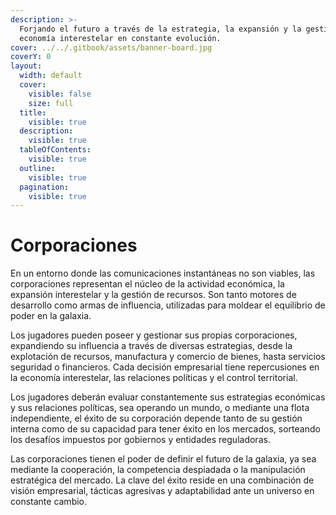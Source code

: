 ```yaml
---
description: >-
  Forjando el futuro a través de la estrategia, la expansión y la gestión en una
  economía interestelar en constante evolución.
cover: ../../.gitbook/assets/banner-board.jpg
coverY: 0
layout:
  width: default
  cover:
    visible: false
    size: full
  title:
    visible: true
  description:
    visible: true
  tableOfContents:
    visible: true
  outline:
    visible: true
  pagination:
    visible: true
---
```


# Corporaciones

En un entorno donde las comunicaciones instantáneas no son viables, las corporaciones representan el núcleo de la actividad económica, la expansión interestelar y la gestión de recursos. Son tanto motores de desarrollo como armas de influencia, utilizadas para moldear el equilibrio de poder en la galaxia.

Los jugadores pueden poseer y gestionar sus propias corporaciones, expandiendo su influencia a través de diversas estrategias, desde la explotación de recursos, manufactura y comercio de bienes, hasta servicios seguridad o financieros. Cada decisión empresarial tiene repercusiones en la economía interestelar, las relaciones políticas y el control territorial.

Los jugadores deberán evaluar constantemente sus estrategias económicas y sus relaciones políticas, sea operando un mundo, o mediante una flota independiente, el éxito de su corporación depende tanto de su gestión interna como de su capacidad para tener éxito en los mercados, sorteando los desafíos impuestos por gobiernos y entidades reguladoras.

Las corporaciones tienen el poder de definir el futuro de la galaxia, ya sea mediante la cooperación, la competencia despiadada o la manipulación estratégica del mercado. La clave del éxito reside en una combinación de visión empresarial, tácticas agresivas y adaptabilidad ante un universo en constante cambio.
